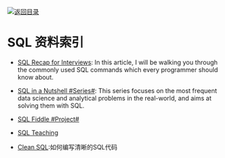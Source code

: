 [![返回目录](https://parg.co/UGo)](https://github.com/wxyyxc1992/Awesome-Reference) 
 
 
 

# SQL 资料索引

- [SQL Recap for Interviews](https://parg.co/bBs): In this article, I will be walking you through the commonly used SQL commands which every programmer should know about.

- [SQL in a Nutshell #Series#](https://parg.co/U31): This series focuses on the most frequent data science and analytical problems in the real-world, and aims at solving them with SQL.

- [SQL Fiddle #Project#](http://sqlfiddle.com/)

- [SQL Teaching](https://www.sqlteaching.com/)

- [Clean SQL](http://jonathansacramento.com/posts/20161119_clean_sql.html):如何编写清晰的SQL代码